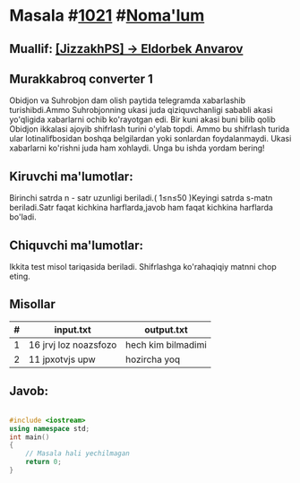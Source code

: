 
<h1>Masala #<a href="https://robocontest.uz/tasks/1021">1021</a> #<a href="https://robocontest.uz/tasks?category=1">Noma'lum</a></h1>
<h2> Muallif: <a href="https://robocontest.uz/profile/classy_blog">[JizzakhPS] -> Eldorbek Anvarov</a></h2>
<h2>Murakkabroq converter 1</h2>
<p>Obidjon va Suhrobjon dam olish paytida telegramda xabarlashib turishibdi.Ammo Suhrobjonning ukasi juda qiziquvchanligi sababli akasi yo'qligida xabarlarni ochib ko'rayotgan edi. Bir kuni akasi buni bilib qolib Obidjon ikkalasi ajoyib shifrlash turini o'ylab topdi. Ammo bu shifrlash turida ular lotinalifbosidan boshqa belgilardan yoki sonlardan foydalanmaydi. Ukasi xabarlarni ko'rishni juda ham xohlaydi. Unga bu ishda yordam bering!</p>
<h2>Kiruvchi ma'lumotlar:</h2>
<p>Birinchi satrda n - satr uzunligi beriladi.( 1≤n≤50 )Keyingi satrda s-matn beriladi.Satr faqat kichkina harflarda,javob ham faqat kichkina harflarda bo'ladi.</p>
<h2>Chiquvchi ma'lumotlar:</h2>
<p>Ikkita test misol tariqasida beriladi. Shifrlashga ko'rahaqiqiy matnni chop eting.</p>
<h2>Misollar</h2>
<table>
    <thead>
        <tr>
            <th>#</th>
            <th>input.txt</th>
            <th>output.txt</th>
        </tr>
    </thead>
    <tbody>
            <tr>
                <td>1</td>
                <td>16
jrvj loz noazsfozo</td>
                <td>hech kim bilmadimi</td>
            </tr>
            <tr>
                <td>2</td>
                <td>11
jpxotvjs upw</td>
                <td>hozircha yoq</td>
            </tr>
    </tbody>
    </table>
    
<h2>Javob:</h2>

######
```cpp
#include <iostream>
using namespace std;
int main()
{
    // Masala hali yechilmagan
    return 0;
}
```
